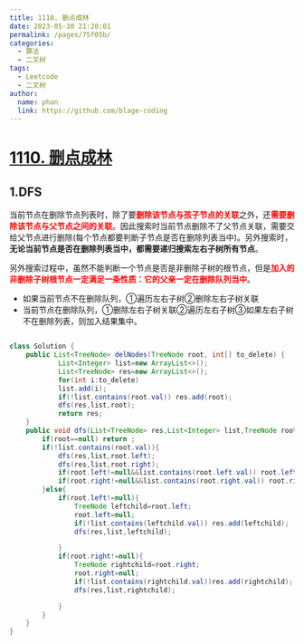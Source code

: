 ```yaml
---
title: 1110. 删点成林
date: 2023-05-30 21:20:01
permalink: /pages/75f05b/
categories:
  - 算法
  - 二叉树
tags:
  - Leetcode
  - 二叉树
author: 
  name: phan
  link: https://github.com/blage-coding
---
```

# [1110. 删点成林](https://leetcode.cn/problems/delete-nodes-and-return-forest/)

## 1.DFS

当前节点在删除节点列表时，除了要<font color="red">**删除该节点与孩子节点的关联**</font>之外，还<font color="red">**需要删除该节点与父节点之间的关联**</font>。因此搜索时当前节点删除不了父节点关联，需要交给父节点进行删除(每个节点都要判断子节点是否在删除列表当中)。另外搜索时，**无论当前节点是否在删除列表当中，都需要递归搜索左右子树所有节点**。

另外搜索过程中，虽然不能判断一个节点是否是非删除子树的根节点，但是<font color="red">**加入的非删除子树根节点一定满足一条性质：它的父亲一定在删除队列当中**</font>。

- 如果当前节点不在删除队列，①遍历左右子树②删除左右子树关联
- 当前节点在删除队列，①删除左右子树关联②遍历左右子树③如果左右子树不在删除列表，则加入结果集中。

```java

class Solution {
    public List<TreeNode> delNodes(TreeNode root, int[] to_delete) {
            List<Integer> list=new ArrayList<>();
            List<TreeNode> res=new ArrayList<>();
            for(int i:to_delete)
            list.add(i);
            if(!list.contains(root.val)) res.add(root);
            dfs(res,list,root);
            return res;
    }
    public void dfs(List<TreeNode> res,List<Integer> list,TreeNode root){
        if(root==null) return ;
        if(!list.contains(root.val)){
            dfs(res,list,root.left);
            dfs(res,list,root.right);
            if(root.left!=null&&list.contains(root.left.val)) root.left=null;
            if(root.right!=null&&list.contains(root.right.val)) root.right=null;
        }else{
            if(root.left!=null){
                TreeNode leftchild=root.left;
                root.left=null;
                if(!list.contains(leftchild.val)) res.add(leftchild);
                dfs(res,list,leftchild);

            }
            if(root.right!=null){
                TreeNode rightchild=root.right;
                root.right=null;
                if(!list.contains(rightchild.val))res.add(rightchild);
                dfs(res,list,rightchild);

            }
        }
    }
}
```
